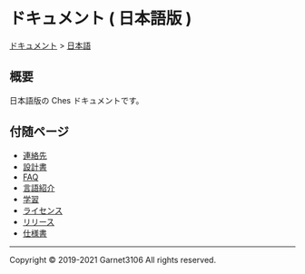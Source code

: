 # ドキュメント ( 日本語版 )

[ドキュメント](../index.md) > [日本語](./index.md)

## 概要

日本語版の Ches ドキュメントです。

## 付随ページ

- [連絡先](./contact/index.md)
- [設計書](./design/index.md)
- [FAQ](./faq/index.md)
- [言語紹介](./introduction/index.md)
- [学習](./learning/index.md)
- [ライセンス](./license/index.md)
- [リリース](./releases/index.md)
- [仕様書](./spec/index.md)

---

Copyright © 2019-2021 Garnet3106 All rights reserved.
